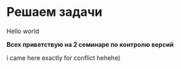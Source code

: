 # Решаем задачи

Hello world

**Всех приветствую на 2 семинаре по контролю версий**

i came here exactly for conflict hehehe)
